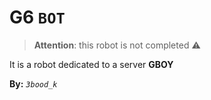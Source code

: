 # G6 `BOT`

> **Attention**: this robot is not completed ⚠️

It is a robot dedicated to a server **GBOY**

**By:** _`3bood_k`_
